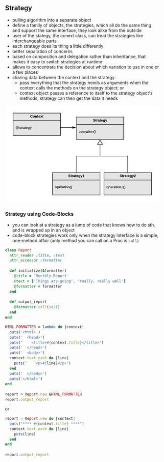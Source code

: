 ## Strategy

- pulling algorithm into a separate object
- define a family of objects, the strategies, which all do the same thing and support the same interface, they look alike from the outside
- user of the stategy, the conext class, can treat the strategies like interchangeable parts
- each strategy does its thing a little differently
- better separation of concerns
- based on composition and delegation rather than inheritance, that makes it easy to switch strategies at runtime
- allows to concentrate the decision about which variation to use in one or a few places
- sharing data between the context and the strategy:
  - pass everything that the strategy needs as arguments when the context calls the methods on the strategy object; or
  - context object passes a reference to itself to the strategy object's methods, strategy can then get the data it needs

![strategy](https://raw.githubusercontent.com/lisbethmarianne/design_patterns_in_ruby/master/strategy/strategy.png)


### Strategy using Code-Blocks

- you can look at a strategy as a lump of code that knows how to do sth. and is wrapped up in an object
- code-block strategies work only when the strategy interface is a simple, one-method affair (only method you can call on a Proc is `call`)

```ruby
class Report
  attr_reader :title, :text
  attr_accessor :formatter

  def initialize(&formatter)
    @title = 'Monthly Report'
    @text = ['Things are going', 'really, really well']
    @formatter = formatter
  end

  def output_report
    @formatter.call(self)
  end
end
```
```ruby
HTML_FORMATTER = lambda do |context|
  puts('<html>')
  puts('  <head>')
  puts("    <title>#{context.title}</title>")
  puts('  </head>')
  puts('  <body>')
  context.text.each do |line|
    puts("    <p>#{line}</p>")
  end
  puts('  </body>')
  puts('</html>')
end

report = Report.new &HTML_FORMATTER
report.output_report
```
or
```ruby
report = Report.new do |context|
  puts("**** #{context.title} ****")
  context.text.each do |line|
    puts(line)
  end
end

report.output_report
```
